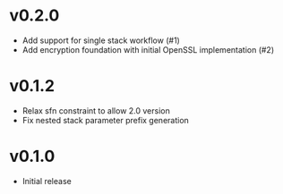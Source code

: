 # v0.2.0
* Add support for single stack workflow (#1)
* Add encryption foundation with initial OpenSSL implementation (#2)

# v0.1.2
* Relax sfn constraint to allow 2.0 version
* Fix nested stack parameter prefix generation

# v0.1.0
* Initial release
